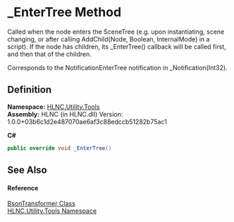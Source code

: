 # _EnterTree Method



Called when the node enters the SceneTree (e.g. upon instantiating, scene changing, or after calling AddChild(Node, Boolean, InternalMode) in a script). If the node has children, its _EnterTree() callback will be called first, and then that of the children.

Corresponds to the NotificationEnterTree notification in _Notification(Int32).




## Definition
**Namespace:** <a href="N_HLNC_Utility_Tools">HLNC.Utility.Tools</a>  
**Assembly:** HLNC (in HLNC.dll) Version: 1.0.0+03b6c1d2e487070ae6af3c88edccb51282b75ac1

**C#**
``` C#
public override void _EnterTree()
```



## See Also


#### Reference
<a href="T_HLNC_Utility_Tools_BsonTransformer">BsonTransformer Class</a>  
<a href="N_HLNC_Utility_Tools">HLNC.Utility.Tools Namespace</a>  
